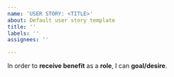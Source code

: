```yaml
---
name: 'USER STORY: <TITLE>'
about: Default user story template
title: ''
labels: ''
assignees: ''

---
```


In order to **receive benefit** as a **role**, I can **goal/desire**.
